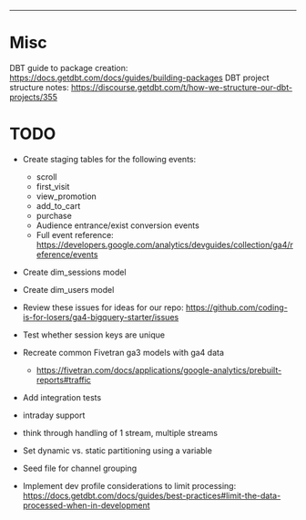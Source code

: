 
------------

# Misc

DBT guide to package creation: https://docs.getdbt.com/docs/guides/building-packages
DBT project structure notes: https://discourse.getdbt.com/t/how-we-structure-our-dbt-projects/355

# TODO

- Create staging tables for the following events:
    - scroll
    - first_visit
    - view_promotion    
    - add_to_cart
    - purchase
    - Audience entrance/exist conversion events
    - Full event reference: https://developers.google.com/analytics/devguides/collection/ga4/reference/events
- Create dim_sessions model
- Create dim_users model
- Review these issues for ideas for our repo: https://github.com/coding-is-for-losers/ga4-bigquery-starter/issues
- Test whether session keys are unique
- Recreate common Fivetran ga3 models with ga4 data
    - https://fivetran.com/docs/applications/google-analytics/prebuilt-reports#traffic

- Add integration tests
- intraday support
- think through handling of 1 stream, multiple streams
- Set dynamic vs. static partitioning using a variable
- Seed file for channel grouping
- Implement dev profile considerations to limit processing: https://docs.getdbt.com/docs/guides/best-practices#limit-the-data-processed-when-in-development
